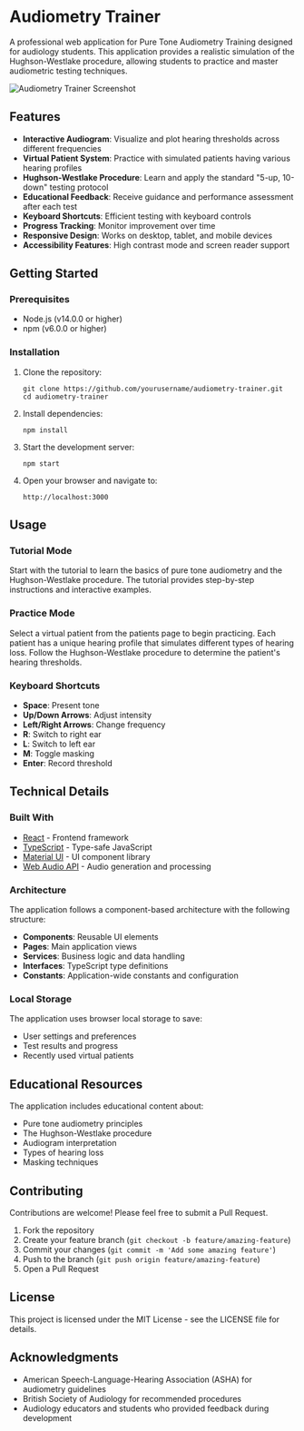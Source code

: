 # Audiometry Trainer

A professional web application for Pure Tone Audiometry Training designed for audiology students. This application provides a realistic simulation of the Hughson-Westlake procedure, allowing students to practice and master audiometric testing techniques.

![Audiometry Trainer Screenshot](./screenshot.png)

## Features

- **Interactive Audiogram**: Visualize and plot hearing thresholds across different frequencies
- **Virtual Patient System**: Practice with simulated patients having various hearing profiles
- **Hughson-Westlake Procedure**: Learn and apply the standard "5-up, 10-down" testing protocol
- **Educational Feedback**: Receive guidance and performance assessment after each test
- **Keyboard Shortcuts**: Efficient testing with keyboard controls
- **Progress Tracking**: Monitor improvement over time
- **Responsive Design**: Works on desktop, tablet, and mobile devices
- **Accessibility Features**: High contrast mode and screen reader support

## Getting Started

### Prerequisites

- Node.js (v14.0.0 or higher)
- npm (v6.0.0 or higher)

### Installation

1. Clone the repository:
   ```
   git clone https://github.com/yourusername/audiometry-trainer.git
   cd audiometry-trainer
   ```

2. Install dependencies:
   ```
   npm install
   ```

3. Start the development server:
   ```
   npm start
   ```

4. Open your browser and navigate to:
   ```
   http://localhost:3000
   ```

## Usage

### Tutorial Mode

Start with the tutorial to learn the basics of pure tone audiometry and the Hughson-Westlake procedure. The tutorial provides step-by-step instructions and interactive examples.

### Practice Mode

Select a virtual patient from the patients page to begin practicing. Each patient has a unique hearing profile that simulates different types of hearing loss. Follow the Hughson-Westlake procedure to determine the patient's hearing thresholds.

### Keyboard Shortcuts

- **Space**: Present tone
- **Up/Down Arrows**: Adjust intensity
- **Left/Right Arrows**: Change frequency
- **R**: Switch to right ear
- **L**: Switch to left ear
- **M**: Toggle masking
- **Enter**: Record threshold

## Technical Details

### Built With

- [React](https://reactjs.org/) - Frontend framework
- [TypeScript](https://www.typescriptlang.org/) - Type-safe JavaScript
- [Material UI](https://mui.com/) - UI component library
- [Web Audio API](https://developer.mozilla.org/en-US/docs/Web/API/Web_Audio_API) - Audio generation and processing

### Architecture

The application follows a component-based architecture with the following structure:

- **Components**: Reusable UI elements
- **Pages**: Main application views
- **Services**: Business logic and data handling
- **Interfaces**: TypeScript type definitions
- **Constants**: Application-wide constants and configuration

### Local Storage

The application uses browser local storage to save:
- User settings and preferences
- Test results and progress
- Recently used virtual patients

## Educational Resources

The application includes educational content about:
- Pure tone audiometry principles
- The Hughson-Westlake procedure
- Audiogram interpretation
- Types of hearing loss
- Masking techniques

## Contributing

Contributions are welcome! Please feel free to submit a Pull Request.

1. Fork the repository
2. Create your feature branch (`git checkout -b feature/amazing-feature`)
3. Commit your changes (`git commit -m 'Add some amazing feature'`)
4. Push to the branch (`git push origin feature/amazing-feature`)
5. Open a Pull Request

## License

This project is licensed under the MIT License - see the LICENSE file for details.

## Acknowledgments

- American Speech-Language-Hearing Association (ASHA) for audiometry guidelines
- British Society of Audiology for recommended procedures
- Audiology educators and students who provided feedback during development
